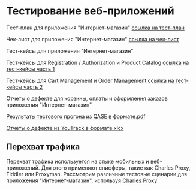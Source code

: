 # Тестирование веб-приложений

Tест-план для приложения "Интернет-магазин" [ссылка на тест-план](https://docs.google.com/spreadsheets/d/1m8AwC18X0eFaEf3m-EmtODqlMJZWSDF0Q6mkQtsDroI/edit?usp=sharing)

Чек-лист для приложения "Интернет-магазин" [ссылка на чек-лист](https://docs.google.com/spreadsheets/d/1_9L8ewKMnkpiDdrUX41xExTe7aDT8L19M-OSotqtr2E/edit?usp=sharing)

Тест-кейсы для приложения "Интернет-магазин"

Тест-кейсы для Registration / Authorization и Product Catalog [ссылка на тест-кейсы часть 1](https://drive.google.com/file/d/1sabX2brAgdBdkOIju6a1c_xiu6R0Rnqc/view?usp=sharing)

Тест-кейсы для Cart Management и Order Management [ссылка на тест-кейсы часть 2](https://drive.google.com/file/d/1zQkSR6dQwTaPyQYlHNmeh4Ekgt8UIum6/view?usp=sharing)

Отчеты о дефекте для корзины, оплаты и оформления заказов приложения "Интернет-магазин"

[Результаты тестового прогона из QASE в формате.pdf](https://drive.google.com/file/d/1Zp9HiopVnoNvEKQfigygRIHWFIA1qitS/view?usp=sharing)

[Отчеты о дефекте из YouTrack в формате.xlcx](https://docs.google.com/spreadsheets/d/1eSBw8hsBLvAmrNfCUwVRZdYdlb4F62wf/edit?usp=sharing&ouid=113980239369282927358&rtpof=true&sd=true)

## Перехват трафика

Перехват трафика используется на стыке мобильных и веб-приложений. Для этого применяют снифферы, такие как Charles Proxy, Fiddler или Proxyman.
Рассмотрим различные тестовые сценарии для приложения "Интернет-магазин", используя [Charles Proxy](https://docs.google.com/document/d/13_FLnZWR9TnMdNX7tRBYO34eEpxAQFTZLdC1laIjhMo/edit?usp=sharing)
